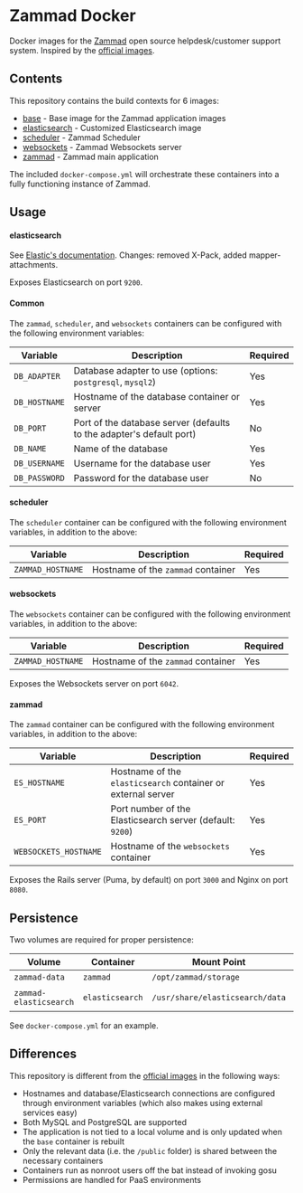 # Zammad Docker

Docker images for the [Zammad](https://zammad.org) open source helpdesk/customer support system. Inspired by the [official images](https://github.com/zammad/zammad-docker-compose).

## Contents

This repository contains the build contexts for 6 images:

* [base](https://hub.docker.com/computersciencehouse/zammad-base) - Base image for the Zammad application images
* [elasticsearch](https://hub.docker.com/computersciencehouse/zammad-elasticsearch) - Customized Elasticsearch image
* [scheduler](https://hub.docker.com/computersciencehouse/zammad-scheduler) - Zammad Scheduler
* [websockets](https://hub.docker.com/computersciencehouse/zammad-websockets) - Zammad Websockets server
* [zammad](https://hub.docker.com/computersciencehouse/zammad) - Zammad main application

The included `docker-compose.yml` will orchestrate these containers into a fully functioning instance of Zammad.

## Usage

#### elasticsearch

See [Elastic's documentation](https://www.elastic.co/guide/en/elasticsearch/reference/current/docker.html). Changes: removed X-Pack, added mapper-attachments.

Exposes Elasticsearch on port `9200`.

#### Common

The `zammad`, `scheduler`, and `websockets` containers can be configured with the following environment variables:

| Variable      | Description                                                          | Required |
|---------------|----------------------------------------------------------------------|----------|
| `DB_ADAPTER`  | Database adapter to use (options: `postgresql`, `mysql2`)            | Yes      |
| `DB_HOSTNAME` | Hostname of the database container or server                         | Yes      |
| `DB_PORT`     | Port of the database server (defaults to the adapter's default port) | No       |
| `DB_NAME`     | Name of the database                                                 | Yes      |
| `DB_USERNAME` | Username for the database user                                       | Yes      |
| `DB_PASSWORD` | Password for the database user                                       | No       |

#### scheduler

The `scheduler` container can be configured with the following environment variables, in addition to the above:

| Variable              | Description                            | Required |
|-----------------------|----------------------------------------|----------|
| `ZAMMAD_HOSTNAME`     | Hostname of the `zammad` container     | Yes      |

#### websockets

The `websockets` container can be configured with the following environment variables, in addition to the above:

| Variable              | Description                            | Required |
|-----------------------|----------------------------------------|----------|
| `ZAMMAD_HOSTNAME`     | Hostname of the `zammad` container     | Yes      |

Exposes the Websockets server on port `6042`.

#### zammad

The `zammad` container can be configured with the following environment variables, in addition to the above:

| Variable              | Description                                                  | Required |
|-----------------------|--------------------------------------------------------------|----------|
| `ES_HOSTNAME`         | Hostname of the `elasticsearch` container or external server | Yes      |
| `ES_PORT`             | Port number of the Elasticsearch server (default: `9200`)    | Yes      |
| `WEBSOCKETS_HOSTNAME` | Hostname of the `websockets` container                       | Yes      |

Exposes the Rails server (Puma, by default) on port `3000` and Nginx on port `8080`.

## Persistence

Two volumes are required for proper persistence:

| Volume                 | Container       | Mount Point                        | Description        |
|------------------------|-----------------|------------------------------------|--------------------|
| `zammad-data`          | `zammad`        | `/opt/zammad/storage`              | Attachments        |
| `zammad-elasticsearch` | `elasticsearch` | `/usr/share/elasticsearch/data`    | Elasticsearch data |

See `docker-compose.yml` for an example.

## Differences

This repository is different from the [official images](https://github.com/zammad/zammad-docker-compose) in the following ways:

* Hostnames and database/Elasticsearch connections are configured through environment variables (which also makes using external services easy)
* Both MySQL and PostgreSQL are supported
* The application is not tied to a local volume and is only updated when the `base` container is rebuilt
* Only the relevant data (i.e. the `/public` folder) is shared between the necessary containers
* Containers run as nonroot users off the bat instead of invoking gosu
* Permissions are handled for PaaS environments